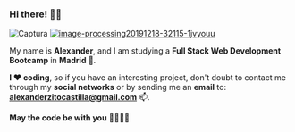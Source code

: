 ### Hi there! 🦊👋


<img src="https://i.ibb.co/7S9t5dK/Captura.png" alt="Captura" border="0">
<a href="https://www.linkedin.com/in/alexanderzitocastilla/"><img src="https://i.ibb.co/YRLgWqS/image-processing20191218-32115-1jvyouu.gif" alt="image-processing20191218-32115-1jvyouu" border="0"></a>


My name is <b>Alexander</b>, and I am studying a <b>Full Stack Web Development Bootcamp</b> in <b>Madrid</b> 🌱.

<b>I ❤ coding</b>, so if you have an interesting project, don't doubt to contact me through my <b>social networks</b> or by sending me an <b>email</b> to: <b>alexanderzitocastilla@gmail.com</b> 📫.

<b>May the code be with you</b> 👨‍💻👩‍💻
<!--
**alexcastillla/alexcastillla** is a ✨ _special_ ✨ repository because its `README.md` (this file) appears on your GitHub profile.

Here are some ideas to get you started:

- 🔭 I’m currently working on ...
- 🌱 I’m currently learning ...
- 👯 I’m looking to collaborate on ...
- 🤔 I’m looking for help with ...
- 💬 Ask me about ...
- 📫 How to reach me: ...
- 😄 Pronouns: ...
- ⚡ Fun fact: ...
-->
